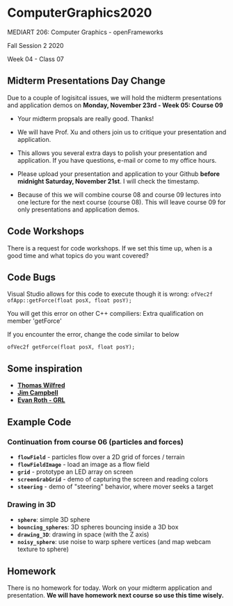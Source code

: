 # ComputerGraphics2020

MEDIART 206: Computer Graphics - openFrameworks
    
Fall Session 2 2020     

Week 04 - Class 07

## Midterm Presentations Day Change

Due to a couple of logisitcal issues, we will hold the midterm presentations and application demos on **Monday, November 23rd - Week 05: Course 09** 

- Your midterm propsals are really good. Thanks!

- We will have Prof. Xu and others join us to critique your presentation and application.

- This allows you several extra days to polish your presentation and application. If you have questions, e-mail or come to my office hours.

- Please upload your presentation and application to your Github **before midnight Saturday, November 21st**. I will check the timestamp. 

- Because of this we will combine course 08 and course 09 lectures into one lecture for the next course (course 08). This will leave course 09 for only presentations and application demos.

## Code Workshops

There is a request for code workshops. If we set this time up, when is a good time and what topics do you want covered? 

## Code Bugs

Visual Studio allows for this code to execute though it is wrong:
``ofVec2f ofApp::getForce(float posX, float posY);``

You will get this error on other C++ compiliers: Extra qualification on member 'getForce'

If you encounter the error, change the code similar to below

``ofVec2f getForce(float posX, float posY);``

## Some inspiration

- **[Thomas Wilfred](https://www.google.com/search?tbm=isch&q=Thomas+Wilfred)**
- **[Jim Campbell](https://www.vice.com/en_us/article/av43jz/jim-campbells-sculptural-led-light-installations)**
- **[Evan Roth - GRL](https://theinfluencers.org/en/evan-roth/video/1)**

## Example Code

### Continuation from course 06 (particles and forces)

- **`flowField`** - particles flow over a 2D grid of forces / terrain
- **`flowFieldImage`** - load an image as a flow field
- **`grid`** - prototype an LED array on screen
- **`screenGrabGrid`** - demo of capturing the screen and reading colors
- **`steering`** - demo of "steering" behavior, where mover seeks a target

### Drawing in 3D

- **`sphere`**: simple 3D sphere
- **`bouncing_spheres`**: 3D spheres bouncing inside a 3D box
- **`drawing_3D`**: drawing in space (with the Z axis)
- **`noisy_sphere`**: use noise to warp sphere vertices (and map webcam texture to sphere)

## Homework

There is no homework for today. Work on your midterm application and presentation. **We will have homework next course so use this time wisely.**
